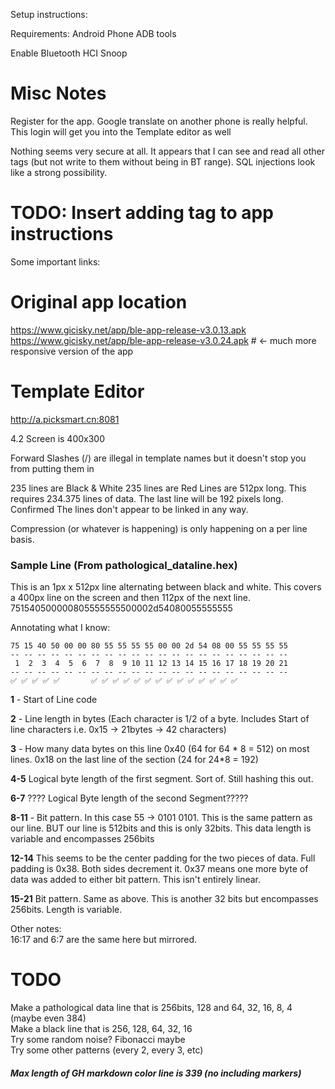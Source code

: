 Setup instructions:

Requirements:
Android Phone
ADB tools

Enable Bluetooth HCI Snoop


# Misc Notes
Register for the app.   Google translate on another phone is really helpful.   This login will get you into the Template editor as well

Nothing seems very secure at all.   It appears that I can see and read all other tags (but not write to them without being in BT range).  SQL injections look like a strong possibility.


# TODO: Insert adding tag to app instructions


Some important links:

# Original app location
https://www.gicisky.net/app/ble-app-release-v3.0.13.apk
https://www.gicisky.net/app/ble-app-release-v3.0.24.apk  # <- much more responsive version of the app

# Template Editor
http://a.picksmart.cn:8081



4.2 Screen is 400x300


Forward Slashes (/) are illegal in template names but it doesn't stop you from putting them in

235 lines are Black & White
235 lines are Red
Lines are 512px long.  This requires 234.375 lines of data.
The last line will be 192 pixels long. Confirmed
The lines don't appear to be linked in any way.

Compression (or whatever is happening) is only happening on a per line basis.

### Sample Line (From pathological_dataline.hex)

This is an 1px x 512px line alternating between black and white.  This covers a 400px line on the screen and then 112px of the next line.  
751540500000805555555500002d54080055555555

Annotating what I know:
```
75 15 40 50 00 00 80 55 55 55 55 00 00 2d 54 08 00 55 55 55 55
-- -- -- -- -- -- -- -- -- -- -- -- -- -- -- -- -- -- -- -- --
 1  2  3  4  5  6  7  8  9 10 11 12 13 14 15 16 17 18 19 20 21
-- -- -- -- -- -- -- -- -- -- -- -- -- -- -- -- -- -- -- -- --
✅ ✅ ✅ ✅ ✅       ✅ ✅ ✅ ✅ ✅ ✅ ✅ ✅ ✅ ✅ ✅ ✅ ✅ ✅
```

**1** - Start of Line code  

**2** - Line length in bytes (Each character is 1/2 of a byte.  Includes Start of line characters i.e. 0x15 -> 21bytes -> 42 characters)  

**3** - How many data bytes on this line 0x40 (64 for 64 * 8 = 512) on most lines.  0x18 on the last line of the section (24 for 24*8 = 192)

**4-5** Logical byte length of the first segment.  Sort of.  Still hashing this out.

**6-7** ???? Logical Byte length of the second Segment?????

**8-11** - Bit pattern.   In this case 55 -> 0101 0101.  This is the same pattern as our line.  BUT our line is 512bits and this is only 32bits.  This data length is variable and encompasses 256bits  

**12-14** This seems to be the center padding for the two pieces of data.  Full padding is 0x38.  Both sides decrement it.  0x37 means one more byte of data was added to either bit pattern.   This isn't entirely linear.     

**15-21** Bit pattern.   Same as above.  This is another 32 bits but encompasses 256bits.  Length is variable.


Other notes:  
16:17 and 6:7 are the same here but mirrored. 


# TODO
Make a pathological data line that is 256bits, 128 and 64, 32, 16, 8, 4 (maybe even 384)  
Make a black line that is 256, 128, 64, 32, 16  
Try some random noise? Fibonacci maybe  
Try some other patterns (every 2, every 3, etc)  



##### Max length of GH markdown color line is 339 (no including markers) 